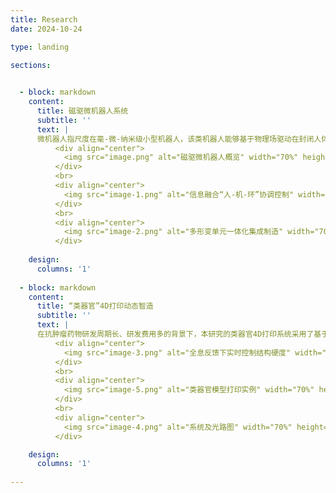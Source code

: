 ```yaml
---
title: Research
date: 2024-10-24

type: landing

sections:
  

  - block: markdown
    content:
      title: 磁驱微机器人系统
      subtitle: ''
      text: |
      微机器人指尺度在毫-微-纳米级小型机器人，该类机器人能够基于物理场驱动在封闭人体环境执行任务，有望成为颠覆性新兴医疗器械。针对现有微机器人运动效率低、感知能力弱、运动控制难的问题，本研究提出自主形变仿生微机器人本体创成技术，首创环境感知多形变单元一体化集成微机器人；提出微机器人跨域多模态运动控制方法，大幅提升封闭非结构环境下微机器人适应性与作业能力。
          <div align="center">
            <img src="image.png" alt="磁驱微机器人概览" width="70%" height="auto">
          </div>
          <br>
          <div align="center">
            <img src="image-1.png" alt="信息融合“人-机-环”协调控制" width="70%" height="auto">
          </div>
          <br>
          <div align="center">
            <img src="image-2.png" alt="多形变单元一体化集成制造" width="70%" height="auto">
          </div>
  
    design:
      columns: '1'
      
  - block: markdown
    content:
      title: “类器官”4D打印动态智造
      subtitle: ''
      text: |
      在抗肿瘤药物研发周期长、研发费用多的背景下，本研究的类器官4D打印系统采用了基于全息成像实时反馈的重建算法，通过将数字全息显微技术与DMD 光固化微加工系统相结合，实现了对类器官硬度第4维的精准控制（精度±1kPa）。类器官的使用可以极大缩短试验周期并降低成本。该项研究的4D打印系统为抗肿瘤药物的研发、个性化药物的设计和制造以及生物4D打印技术的快速操作创造了捷径。 
          <div align="center">
            <img src="image-3.png" alt="全息反馈下实时控制结构硬度" width="70%" height="auto">
          </div>
          <br>
          <div align="center">
            <img src="image-5.png" alt="类器官模型打印实例" width="70%" height="auto">
          </div>
          <br>
          <div align="center">
            <img src="image-4.png" alt="系统及光路图" width="70%" height="auto">
          </div>

    design:
      columns: '1'
      
---
```

